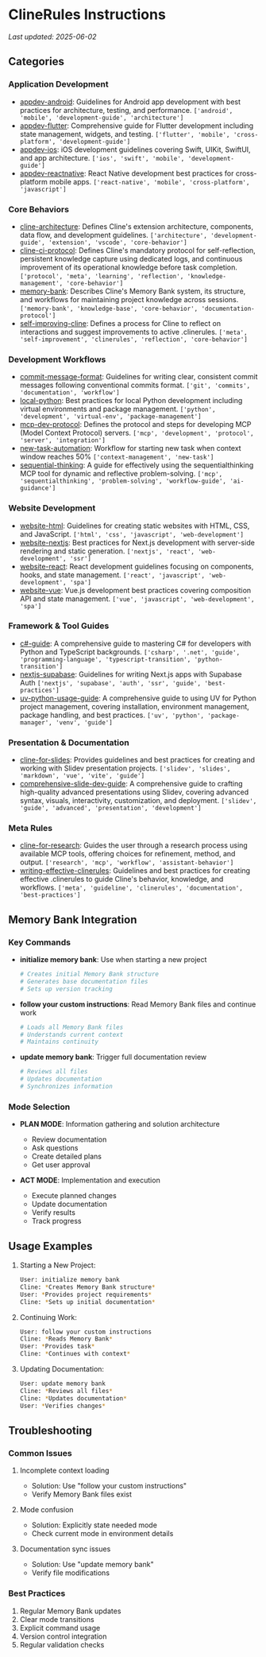 # ClineRules Instructions

_Last updated: 2025-06-02_

## Categories

### Application Development
- [appdev-android](src.clinerules.example\appdev-android.md): Guidelines for Android app development with best practices for architecture, testing, and performance. `['android', 'mobile', 'development-guide', 'architecture']`
- [appdev-flutter](src.clinerules.example\appdev-flutter.md): Comprehensive guide for Flutter development including state management, widgets, and testing. `['flutter', 'mobile', 'cross-platform', 'development-guide']`
- [appdev-ios](src.clinerules.example\appdev-ios.md): iOS development guidelines covering Swift, UIKit, SwiftUI, and app architecture. `['ios', 'swift', 'mobile', 'development-guide']`
- [appdev-reactnative](src.clinerules.example\appdev-reactnative.md): React Native development best practices for cross-platform mobile apps. `['react-native', 'mobile', 'cross-platform', 'javascript']`

### Core Behaviors
- [cline-architecture](src.clinerules.example\cline-architecture.md): Defines Cline's extension architecture, components, data flow, and development guidelines. `['architecture', 'development-guide', 'extension', 'vscode', 'core-behavior']`
- [cline-ci-protocol](src.clinerules.example\cline-ci-protocol.md): Defines Cline's mandatory protocol for self-reflection, persistent knowledge capture using dedicated logs, and continuous improvement of its operational knowledge before task completion. `['protocol', 'meta', 'learning', 'reflection', 'knowledge-management', 'core-behavior']`
- [memory-bank](src.clinerules.example\memory-bank.md): Describes Cline's Memory Bank system, its structure, and workflows for maintaining project knowledge across sessions. `['memory-bank', 'knowledge-base', 'core-behavior', 'documentation-protocol']`
- [self-improving-cline](src.clinerules.example\self-improving-cline.md): Defines a process for Cline to reflect on interactions and suggest improvements to active .clinerules. `['meta', 'self-improvement', 'clinerules', 'reflection', 'core-behavior']`

### Development Workflows
- [commit-message-format](src.clinerules.example\commit-message-format.md): Guidelines for writing clear, consistent commit messages following conventional commits format. `['git', 'commits', 'documentation', 'workflow']`
- [local-python](src.clinerules.example\local-python.md): Best practices for local Python development including virtual environments and package management. `['python', 'development', 'virtual-env', 'package-management']`
- [mcp-dev-protocol](src.clinerules.example\mcp-dev-protocol.md): Defines the protocol and steps for developing MCP (Model Context Protocol) servers. `['mcp', 'development', 'protocol', 'server', 'integration']`
- [new-task-automation](src.clinerules.example\new-task-automation.md): Workflow for starting new task when context window reaches 50% `['context-management', 'new-task']`
- [sequential-thinking](src.clinerules.example\sequential-thinking.md): A guide for effectively using the sequentialthinking MCP tool for dynamic and reflective problem-solving. `['mcp', 'sequentialthinking', 'problem-solving', 'workflow-guide', 'ai-guidance']`

### Website Development
- [website-html](src.clinerules.example\website-html.md): Guidelines for creating static websites with HTML, CSS, and JavaScript. `['html', 'css', 'javascript', 'web-development']`
- [website-nextjs](src.clinerules.example\website-nextjs.md): Best practices for Next.js development with server-side rendering and static generation. `['nextjs', 'react', 'web-development', 'ssr']`
- [website-react](src.clinerules.example\website-react.md): React development guidelines focusing on components, hooks, and state management. `['react', 'javascript', 'web-development', 'spa']`
- [website-vue](src.clinerules.example\website-vue.md): Vue.js development best practices covering composition API and state management. `['vue', 'javascript', 'web-development', 'spa']`

### Framework & Tool Guides
- [c#-guide](src.clinerules.example\c#-guide.md): A comprehensive guide to mastering C# for developers with Python and TypeScript backgrounds. `['csharp', '.net', 'guide', 'programming-language', 'typescript-transition', 'python-transition']`
- [nextjs-supabase](src.clinerules.example\nextjs-supabase.md): Guidelines for writing Next.js apps with Supabase Auth `['nextjs', 'supabase', 'auth', 'ssr', 'guide', 'best-practices']`
- [uv-python-usage-guide](src.clinerules.example\uv-python-usage-guide.md): A comprehensive guide to using UV for Python project management, covering installation, environment management, package handling, and best practices. `['uv', 'python', 'package-manager', 'venv', 'guide']`

### Presentation & Documentation
- [cline-for-slides](src.clinerules.example\cline-for-slides.md): Provides guidelines and best practices for creating and working with Slidev presentation projects. `['slidev', 'slides', 'markdown', 'vue', 'vite', 'guide']`
- [comprehensive-slide-dev-guide](src.clinerules.example\comprehensive-slide-dev-guide.md): A comprehensive guide to crafting high-quality advanced presentations using Slidev, covering advanced syntax, visuals, interactivity, customization, and deployment. `['slidev', 'guide', 'advanced', 'presentation', 'development']`

### Meta Rules
- [cline-for-research](src.clinerules.example\cline-for-research.md): Guides the user through a research process using available MCP tools, offering choices for refinement, method, and output. `['research', 'mcp', 'workflow', 'assistant-behavior']`
- [writing-effective-clinerules](src.clinerules.example\writing-effective-clinerules.md): Guidelines and best practices for creating effective .clinerules to guide Cline's behavior, knowledge, and workflows. `['meta', 'guideline', 'clinerules', 'documentation', 'best-practices']`

## Memory Bank Integration

### Key Commands

- **initialize memory bank**: Use when starting a new project
  ```bash
  # Creates initial Memory Bank structure
  # Generates base documentation files
  # Sets up version tracking
  ```

- **follow your custom instructions**: Read Memory Bank files and continue work
  ```bash
  # Loads all Memory Bank files
  # Understands current context
  # Maintains continuity
  ```

- **update memory bank**: Trigger full documentation review
  ```bash
  # Reviews all files
  # Updates documentation
  # Synchronizes information
  ```

### Mode Selection

- **PLAN MODE**: Information gathering and solution architecture
  - Review documentation
  - Ask questions
  - Create detailed plans
  - Get user approval

- **ACT MODE**: Implementation and execution
  - Execute planned changes
  - Update documentation
  - Verify results
  - Track progress

## Usage Examples

1. Starting a New Project:
   ```bash
   User: initialize memory bank
   Cline: *Creates Memory Bank structure*
   User: *Provides project requirements*
   Cline: *Sets up initial documentation*
   ```

2. Continuing Work:
   ```bash
   User: follow your custom instructions
   Cline: *Reads Memory Bank*
   User: *Provides task*
   Cline: *Continues with context*
   ```

3. Updating Documentation:
   ```bash
   User: update memory bank
   Cline: *Reviews all files*
   Cline: *Updates documentation*
   User: *Verifies changes*
   ```

## Troubleshooting

### Common Issues
1. Incomplete context loading
   - Solution: Use "follow your custom instructions"
   - Verify Memory Bank files exist

2. Mode confusion
   - Solution: Explicitly state needed mode
   - Check current mode in environment details

3. Documentation sync issues
   - Solution: Use "update memory bank"
   - Verify file modifications

### Best Practices
1. Regular Memory Bank updates
2. Clear mode transitions
3. Explicit command usage
4. Version control integration
5. Regular validation checks
